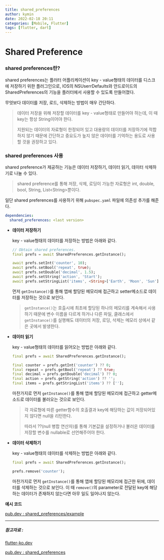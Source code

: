 ```yaml
---
title: shared_preferences
author: kymin
date: 2022-02-18 20:11
categories: [Mobile, Flutter]
tags: [flutter, dart]
---
```

# Shared Preference

### shared preferences란?

shared preferences는 플러터 어플리케이션이 key - value형태의 데이터를 디스크에 저장하기 위한 플러그인으로, IOS의 NSUserrDefaults와 안드로이드의 SharedPreferences의 기능을 플러터에서 사용할 수 있도록 만들어졌다.

무엇보다 데이터를 저장, 로드, 삭제하는 방법이 매우 간단하다.

> 데이터 저장을 위해 저장할 데이터를 key - value형태로 만들어야 하는데, 이 때 key는 항상 String이어야 한다.
>
> 지원되는 데이터의 자료형이 한정되어 있고 대용량의 데이터를 저장하기에 적합하지 않기 때문에 간단하고 중요도가 높지 않은 데이터를 기억하는 용도로 사용할 것을 권장하고 있다.

### shared preferences 사용

shared preference가 제공하는 기능은 데이터 저장하기, 데이터 읽기, 데이터 삭제하기로 나눌 수 있다.

> shared preference를 통해 저장, 삭제, 로딩이 가능한 자료형은 int, double, bool, String, List\<String\>뿐이다.

일단 shared preferences를 사용하기 위해 `pubspec.yaml` 파일에 의존성 추가를 해준다.

```yaml
dependencies:
  shared_preferences: <last version>
```

- **데이터 저장하기**

  key - value형태의 데이터를 저장하는 방법은 아래와 같다.

  ```dart
  // Obtain shared preferences.
  final prefs = await SharedPreferences.getInstance();
  
  await prefs.setInt('counter', 10);
  await prefs.setBool('repeat', true);
  await prefs.setDouble('decimal', 1.5);
  await prefs.setString('action', 'Start');
  await prefs.setStringList('items', <String>['Earth', 'Moon', 'Sun']);
  ```

  먼저 `getInstance()`를 통해 앱에 할당된 메모리에 접근하고 setter메소드로 데이터를 저장하는 것으로 보인다.

  > `getInstance()`는 호출시에 최초에 할당된 하나의 메모리를 계속해서 사용하기 때문에 변수 이름을 다르게 하거나 다른 파일, 클래스에서 `getInstance()`를 실행해도 데이터의 저장, 로딩, 삭제는 메모리 상에서 같은 곳에서 발생한다.



- **데이터 읽기**

  key - value형태의 데이터를 읽어오는 방법은 아래와 같다.

  ```dart
  final prefs = await SharedPreferences.getInstance();
  
  final counter = prefs.getInt('counter') ?? 0;
  final repeat = prefs.getBool('repeat') ?? true;
  final decimal = prefs.getDouble('decimal') ?? 0;
  final action = prefs.getString('action') ?? '';
  final items = prefs.getStringList('items') ?? [''];
  ```

  마찬가지로 먼저 `getInstance()`를 통해 앱에 할당된 메모리에 접근하고 getter메소드로 데이터를 불러오는 것으로 보인다.

  >각 자료형에 따른 getter함수의 호출결과 key에 해당하는 값이 저장되어있지 않다면 null을 리턴한다.
  >
  >따라서 ??(null 병합 연산자)를 통해 기본값을 설정하거나 불러온 데이터를 저장할 변수를 nullable로 선언해주어야 한다.



- **데이터 삭제하기**

  key - value형태의 데이터를 삭제하는 방법은 아래와 같다.

  ```dart
  final prefs = await SharedPreferences.getInstance();
  
  prefs.remove('counter');
  ```

  마찬가지로 먼저 `getInstance()`를 통해 앱에 할당된 메모리에 접근한 뒤에,  데이터를 삭제하는 것으로 보인다. 이 때 `remove()`의 parameter로 전달된 key에 해당하는 데이터가 존재하지 않는다면 아무 일도 일어나지 않는다.

**예시 코드**

[pub.dev : shared_preferences/example](https://pub.dev/packages/shared_preferences/example)

-----------------------

##### 참고자료 : 

[flutter-ko.dev](https://flutter-ko.dev/docs/cookbook/persistence/key-value)

[pub.dev : shared_preferences](https://nomad-programmer.tistory.com/263)


